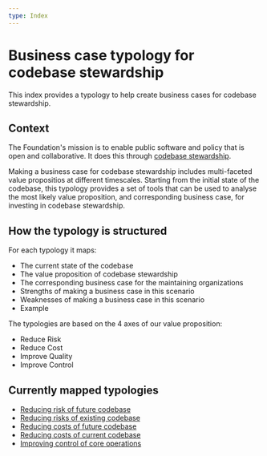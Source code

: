 ```yaml
---
type: Index
---
```


# Business case typology for codebase stewardship 

This index provides a typology to help create business cases for codebase stewardship. 

## Context 

The Foundation's mission is to enable public software and policy that is open and collaborative.
It does this through [codebase stewardship](https://about.publiccode.net/activities/codebase-stewardship/). 

Making a business case for codebase stewardship includes multi-faceted value propositios at different timescales.
Starting from the initial state of the codebase, this typology provides a set of tools that can be used to analyse the most likely value proposition, and corresponding business case, for investing in codebase stewardship.

## How the typology is structured

For each typology it maps:

* The current state of the codebase
* The value proposition of codebase stewardship
* The corresponding business case for the maintaining organizations
* Strengths of making a business case in this scenario
* Weaknesses of making a business case in this scenario
* Example

The typologies are based on the 4 axes of our value proposition:

* Reduce Risk
* Reduce Cost
* Improve Quality
* Improve Control

## Currently mapped typologies

* [Reducing risk of future codebase](risk-of-future-codebase.md)
* [Reducing risks of existing codebase](risk-of-existing-codebase.md)
* [Reducing costs of future codebase](cost-of-future-codebase.md)
* [Reducing costs of current codebase](costs-of-current-codebase.md)
* [Improving control of core operations](control-of-core-operations.md)

